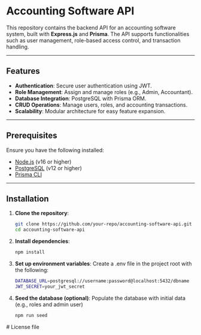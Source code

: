 # **Accounting Software API**

This repository contains the backend API for an accounting software system, built with **Express.js** and **Prisma**. The API supports functionalities such as user management, role-based access control, and transaction handling.

---

## **Features**

- **Authentication**: Secure user authentication using JWT.
- **Role Management**: Assign and manage roles (e.g., Admin, Accountant).
- **Database Integration**: PostgreSQL with Prisma ORM.
- **CRUD Operations**: Manage users, roles, and accounting transactions.
- **Scalability**: Modular architecture for easy feature expansion.

---

## **Prerequisites**

Ensure you have the following installed:

- [Node.js](https://nodejs.org/) (v16 or higher)
- [PostgreSQL](https://www.postgresql.org/) (v12 or higher)
- [Prisma CLI](https://www.prisma.io/docs/getting-started/quickstart)

---

## **Installation**

1. **Clone the repository**:

   ```bash
   git clone https://github.com/your-repo/accounting-software-api.git
   cd accounting-software-api

2. **Install dependencies**:

    ```bash
    npm install

3. **Set up environment variables**: Create a .env file in the project root with the following:

    ```bash
    DATABASE_URL=postgresql://username:password@localhost:5432/dbname
    JWT_SECRET=your_jwt_secret

4. **Seed the database (optional)**: Populate the database with initial data (e.g., roles and admin user)

    ```bash
    npm run seed

<!-- ## **Project Structure**

1. **Structure of the project**

    ```bash
    ├── prisma/
    │   ├── schema.prisma       # Prisma schema file
    │   ├── migrations/         # Migration files
    │   └── seeds/              # Database seed scripts
    ├── src/
    │   ├── controllers/        # API Controllers
    │   ├── middlewares/        # Middleware functions
    │   ├── models/             # Prisma Models
    │   ├── routes/             # API Routes
    │   ├── utils/              # Utility functions
    │   └── app.js              # Main Express app
    ├── .env                    # Environment variables
    ├── package.json            # Project configuration
    ├── README.md               # Project documentation
    └── LICENSE     -->             # License file
